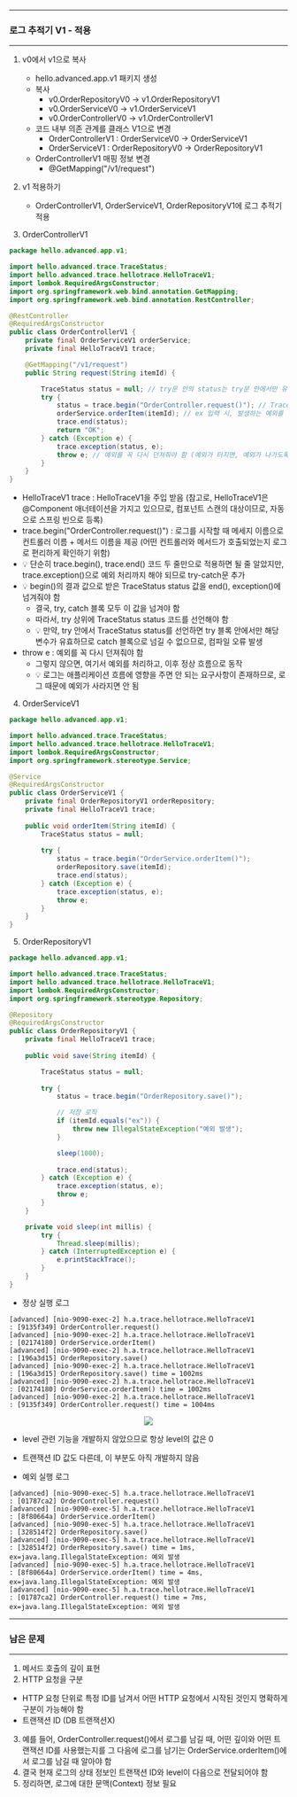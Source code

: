 -----
### 로그 추적기 V1 - 적용
-----
1. v0에서 v1으로 복사
   - hello.advanced.app.v1 패키지 생성
   - 복사
     + v0.OrderRepositoryV0 → v1.OrderRepositoryV1
     + v0.OrderServiceV0 → v1.OrderServiceV1
     + v0.OrderControllerV0 → v1.OrderControllerV1
   - 코드 내부 의존 관계를 클래스 V1으로 변경
     + OrderControllerV1 : OrderServiceV0 → OrderServiceV1
     + OrderServiceV1 : OrderRepositoryV0 → OrderRepositoryV1
   - OrderControllerV1 매핑 정보 변경
     + @GetMapping("/v1/request")

2. v1 적용하기
   - OrderControllerV1, OrderServiceV1, OrderRepositoryV1에 로그 추적기 적용

3. OrderControllerV1
```java
package hello.advanced.app.v1;

import hello.advanced.trace.TraceStatus;
import hello.advanced.trace.hellotrace.HelloTraceV1;
import lombok.RequiredArgsConstructor;
import org.springframework.web.bind.annotation.GetMapping;
import org.springframework.web.bind.annotation.RestController;

@RestController
@RequiredArgsConstructor
public class OrderControllerV1 {
    private final OrderServiceV1 orderService;
    private final HelloTraceV1 trace;

    @GetMapping("/v1/request")
    public String request(String itemId) {

        TraceStatus status = null; // try문 안의 status는 try문 안에서만 유효하므로, null로 초기화
        try {
            status = trace.begin("OrderController.request()"); // Trace 시작할 때, 발생할 수 있는 예외가 있으므로 포함
            orderService.orderItem(itemId); // ex 입력 시, 발생하는 예외를 위한 try-catch
            trace.end(status);
            return "OK";
        } catch (Exception e) {
            trace.exception(status, e);
            throw e; // 예외를 꼭 다시 던져줘야 함 (예외가 터지면, 예외가 나가도록 해줘야 함) (Trace는 애플리케이션 로직에 영향을 미치면 안 됨)
        }
    }
}
```
  - HelloTraceV1 trace : HelloTraceV1을 주입 받음 (참고로, HelloTraceV1은 @Component 애너테이션을 가지고 있으므로, 컴포넌트 스캔의 대상이므로, 자동으로 스프링 빈으로 등록)
  - trace.begin("OrderController.request()") : 로그를 시작할 때 메세지 이름으로 컨트롤러 이름 + 메서드 이름을 제공 (어떤 컨트롤러와 메서드가 호출되었는지 로그로 편리하게 확인하기 위함)
  - 💡 단순히 trace.begin(), trace.end() 코드 두 줄만으로 적용하면 될 줄 알았지만, trace.exception()으로 예외 처리까지 해야 되므로 try-catch문 추가
  - 💡 begin()의 결과 값으로 받은 TraceStatus status 값을 end(), exception()에 넘겨줘야 함
    + 결국, try, catch 블록 모두 이 값을 넘겨야 함
    + 따라서, try 상위에 TraceStatus status 코드를 선언해야 함
    + 💡 만약, try 안에서 TraceStatus status를 선언하면 try 블록 안에서만 해당 변수가 유효하므로 catch 블록으로 넘길 수 없으므로, 컴파일 오류 발생
  - throw e : 예외를 꼭 다시 던져줘야 함
    + 그렇지 않으면, 여기서 예외를 처리하고, 이후 정상 흐름으로 동작
    + 💡 로그는 애플리케이션 흐름에 영향을 주면 안 되는 요구사항이 존재하므로, 로그 때문에 예외가 사라지면 안 됨

4. OrderServiceV1
```java
package hello.advanced.app.v1;

import hello.advanced.trace.TraceStatus;
import hello.advanced.trace.hellotrace.HelloTraceV1;
import lombok.RequiredArgsConstructor;
import org.springframework.stereotype.Service;

@Service
@RequiredArgsConstructor
public class OrderServiceV1 {
    private final OrderRepositoryV1 orderRepository;
    private final HelloTraceV1 trace;
    
    public void orderItem(String itemId) {
        TraceStatus status = null;
        
        try {
            status = trace.begin("OrderService.orderItem()");
            orderRepository.save(itemId);
            trace.end(status);
        } catch (Exception e) {
            trace.exception(status, e);
            throw e; 
        }
    }
}
```

5. OrderRepositoryV1
```java
package hello.advanced.app.v1;

import hello.advanced.trace.TraceStatus;
import hello.advanced.trace.hellotrace.HelloTraceV1;
import lombok.RequiredArgsConstructor;
import org.springframework.stereotype.Repository;

@Repository
@RequiredArgsConstructor
public class OrderRepositoryV1 {
    private final HelloTraceV1 trace;
    
    public void save(String itemId) {

        TraceStatus status = null;
        
        try {
            status = trace.begin("OrderRepository.save()");

            // 저장 로직
            if (itemId.equals("ex")) {
                throw new IllegalStateException("예외 발생");
            }

            sleep(1000);
            
            trace.end(status);
        } catch (Exception e) {
            trace.exception(status, e);
            throw e;
        }
    }

    private void sleep(int millis) {
        try {
            Thread.sleep(millis);
        } catch (InterruptedException e) {
            e.printStackTrace();
        }
    }
}
```

  - 정상 실행 로그
```
[advanced] [nio-9090-exec-2] h.a.trace.hellotrace.HelloTraceV1        : [9135f349] OrderController.request()
[advanced] [nio-9090-exec-2] h.a.trace.hellotrace.HelloTraceV1        : [02174180] OrderService.orderItem()
[advanced] [nio-9090-exec-2] h.a.trace.hellotrace.HelloTraceV1        : [196a3d15] OrderRepository.save()
[advanced] [nio-9090-exec-2] h.a.trace.hellotrace.HelloTraceV1        : [196a3d15] OrderRepository.save() time = 1002ms
[advanced] [nio-9090-exec-2] h.a.trace.hellotrace.HelloTraceV1        : [02174180] OrderService.orderItem() time = 1002ms
[advanced] [nio-9090-exec-2] h.a.trace.hellotrace.HelloTraceV1        : [9135f349] OrderController.request() time = 1004ms
```

<div align="center">
<img src="https://github.com/user-attachments/assets/adddaa41-aee2-44be-aa82-b08301575936">
</div>

  - level 관련 기능을 개발하지 않았으므로 항상 level의 값은 0
  - 트랜잭션 ID 값도 다른데, 이 부분도 아직 개발하지 않음

  - 예외 실행 로그
```
[advanced] [nio-9090-exec-5] h.a.trace.hellotrace.HelloTraceV1        : [01787ca2] OrderController.request()
[advanced] [nio-9090-exec-5] h.a.trace.hellotrace.HelloTraceV1        : [8f80664a] OrderService.orderItem()
[advanced] [nio-9090-exec-5] h.a.trace.hellotrace.HelloTraceV1        : [328514f2] OrderRepository.save()
[advanced] [nio-9090-exec-5] h.a.trace.hellotrace.HelloTraceV1        : [328514f2] OrderRepository.save() time = 1ms, ex=java.lang.IllegalStateException: 예외 발생
[advanced] [nio-9090-exec-5] h.a.trace.hellotrace.HelloTraceV1        : [8f80664a] OrderService.orderItem() time = 4ms, ex=java.lang.IllegalStateException: 예외 발생
[advanced] [nio-9090-exec-5] h.a.trace.hellotrace.HelloTraceV1        : [01787ca2] OrderController.request() time = 7ms, ex=java.lang.IllegalStateException: 예외 발생
```

-----
### 남은 문제
-----
1. 메서드 호출의 깊이 표현
2. HTTP 요청을 구분
  + HTTP 요청 단위로 특정 ID를 남겨서 어떤 HTTP 요청에서 시작된 것인지 명확하게 구분이 가능해야 함 
  + 트랜잭션 ID (DB 트랜잭션X)

3. 예를 들어, OrderController.request()에서 로그를 남길 때, 어떤 깊이와 어떤 트랜잭션 ID를 사용했는지를 그 다음에 로그를 남기는 OrderService.orderItem()에서 로그를 남길 때 알아야 함
4. 결국 현재 로그의 상태 정보인 트랜잭션 ID와 level이 다음으로 전달되어야 함
5. 정리하면, 로그에 대한 문맥(Context) 정보 필요
